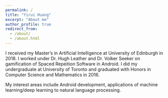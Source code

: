 ```yaml
---
permalink: /
title: "Yirui Huang"
excerpt: "About me"
author_profile: true
redirect_from: 
  - /about/
  - /about.html
---
```


I received my Master’s in Artificial Intelligence at University of Edinburgh in 2018. I worked under Dr. Hugh Leather and Dr. Volker Seeker on gamification of Spaced Repeition Software in Android. I did my undergraduate at University of Toronto and graduated with Honors in Computer Science and Mathematics in 2016. 

My interest areas include Android development, applications of machine learning/deep learning to natural language processing. 
